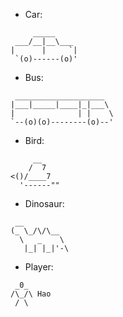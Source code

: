 - Car:
```
     _____
 ___/__|__\___  
|      |     `|
 `(o)------(o)'
```

- Bus:
``` 
 ____________________  
|___|_____|____|_|___\ 
|              | |    \
`--(o)(o)--------(o)--'
```

- Bird:
```
     __
    /  7
<()/____7
  '------""
```

- Dinosaur:
```
 __
(_ \_/\/\__
  \   _    \
   |_| |_|'-\
```

- Player:
```
 _0_
/\_/\ Hao
 / \
 ```